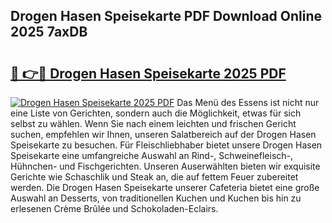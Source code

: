 ## Drogen Hasen Speisekarte PDF Download Online 2025 7axDB

# <h2><a href="http://gcc53k.nevu.top/?p=Drogen+Hasen+Speisekarte">🔗 👉🔴 Drogen Hasen Speisekarte 2025 PDF</a></h2>

[![Drogen Hasen Speisekarte 2025 PDF](https://i.imgur.com/dBaPXMq.png)](http://gcc53k.nevu.top/?p=Drogen+Hasen+Speisekarte)
Das Menü des Essens ist nicht nur eine Liste von Gerichten, sondern auch die Möglichkeit, etwas für sich selbst zu wählen. Wenn Sie nach einem leichten und frischen Gericht suchen, empfehlen wir Ihnen, unseren Salatbereich auf der Drogen Hasen Speisekarte zu besuchen. Für Fleischliebhaber bietet unsere Drogen Hasen Speisekarte eine umfangreiche Auswahl an Rind-, Schweinefleisch-, Hühnchen- und Fischgerichten. Unseren Auserwählten bieten wir exquisite Gerichte wie Schaschlik und Steak an, die auf fettem Feuer zubereitet werden. Die Drogen Hasen Speisekarte unserer Cafeteria bietet eine große Auswahl an Desserts, von traditionellen Kuchen und Kuchen bis hin zu erlesenen Crème Brûlée und Schokoladen-Eclairs.
